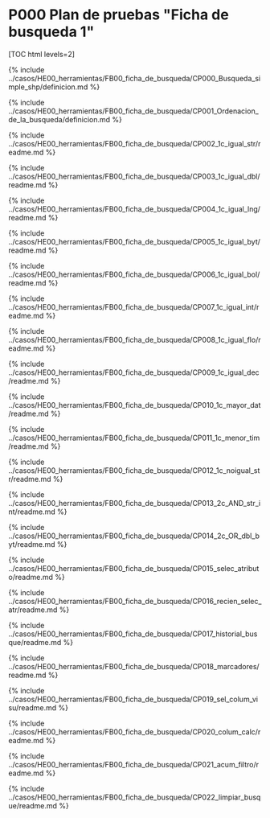 
# P000 Plan de pruebas "Ficha de busqueda 1"

[TOC html levels=2]

{% include ../casos/HE00_herramientas/FB00_ficha_de_busqueda/CP000_Busqueda_simple_shp/definicion.md %}

{% include ../casos/HE00_herramientas/FB00_ficha_de_busqueda/CP001_Ordenacion_de_la_busqueda/definicion.md %}

{% include ../casos/HE00_herramientas/FB00_ficha_de_busqueda/CP002_1c_igual_str/readme.md %}

{% include ../casos/HE00_herramientas/FB00_ficha_de_busqueda/CP003_1c_igual_dbl/readme.md %}

{% include ../casos/HE00_herramientas/FB00_ficha_de_busqueda/CP004_1c_igual_lng/readme.md %}

{% include ../casos/HE00_herramientas/FB00_ficha_de_busqueda/CP005_1c_igual_byt/readme.md %}

{% include ../casos/HE00_herramientas/FB00_ficha_de_busqueda/CP006_1c_igual_bol/readme.md %}

{% include ../casos/HE00_herramientas/FB00_ficha_de_busqueda/CP007_1c_igual_int/readme.md %}

{% include ../casos/HE00_herramientas/FB00_ficha_de_busqueda/CP008_1c_igual_flo/readme.md %}

{% include ../casos/HE00_herramientas/FB00_ficha_de_busqueda/CP009_1c_igual_dec/readme.md %}

{% include ../casos/HE00_herramientas/FB00_ficha_de_busqueda/CP010_1c_mayor_dat/readme.md %}

{% include ../casos/HE00_herramientas/FB00_ficha_de_busqueda/CP011_1c_menor_tim/readme.md %}

{% include ../casos/HE00_herramientas/FB00_ficha_de_busqueda/CP012_1c_noigual_str/readme.md %}

{% include ../casos/HE00_herramientas/FB00_ficha_de_busqueda/CP013_2c_AND_str_int/readme.md %}

{% include ../casos/HE00_herramientas/FB00_ficha_de_busqueda/CP014_2c_OR_dbl_byt/readme.md %}

{% include ../casos/HE00_herramientas/FB00_ficha_de_busqueda/CP015_selec_atributo/readme.md %}

{% include ../casos/HE00_herramientas/FB00_ficha_de_busqueda/CP016_recien_selec_atr/readme.md %}

{% include ../casos/HE00_herramientas/FB00_ficha_de_busqueda/CP017_historial_busque/readme.md %}

{% include ../casos/HE00_herramientas/FB00_ficha_de_busqueda/CP018_marcadores/readme.md %}

{% include ../casos/HE00_herramientas/FB00_ficha_de_busqueda/CP019_sel_colum_visu/readme.md %}

{% include ../casos/HE00_herramientas/FB00_ficha_de_busqueda/CP020_colum_calc/readme.md %}

{% include ../casos/HE00_herramientas/FB00_ficha_de_busqueda/CP021_acum_filtro/readme.md %}

{% include ../casos/HE00_herramientas/FB00_ficha_de_busqueda/CP022_limpiar_busque/readme.md %}
